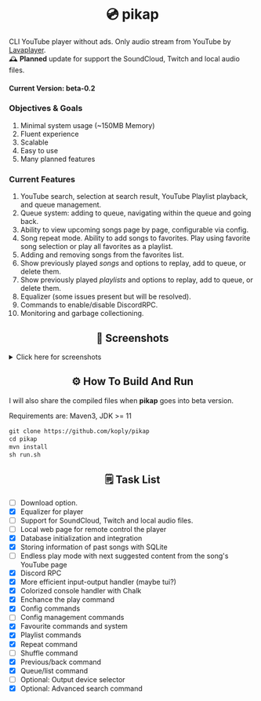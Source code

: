 <h1 align="center">💿 pikap</h1>

CLI YouTube player without ads. Only audio stream from YouTube by [Lavaplayer](https://github.com/lavalink-devs/lavaplayer).
<br/>
🕰️ <b>Planned</b> update for support the SoundCloud, Twitch and local audio files. 

#### Current Version: beta-0.2

### Objectives & Goals
1. Minimal system usage (~150MB Memory)
2. Fluent experience
3. Scalable
4. Easy to use
5. Many planned features

### Current Features
1. YouTube search, selection at search result, YouTube Playlist playback, and queue management.
2. Queue system: adding to queue, navigating within the queue and going back.
3. Ability to view upcoming songs page by page, configurable via config.
4. Song repeat mode. Ability to add songs to favorites. Play using favorite song selection or play all favorites as a playlist.
5. Adding and removing songs from the favorites list.
6. Show previously played *songs* and options to replay, add to queue, or delete them.
7. Show previously played *playlists* and options to replay, add to queue, or delete them.
8. Equalizer (some issues present but will be resolved).
9. Commands to enable/disable DiscordRPC.
10. Monitoring and garbage collectioning.


<h2 align="center">📸 Screenshots</h2>

<details>

<summary>Click here for screenshots</summary>
<h2><b>Those images from alpha version!</b></h2>
<img src="images/1.png" />
</br>
<img src="images/2.png" />

</details>

<h2 align="center">⚙️ How To Build And Run</h3>

I will also share the compiled files when <b>pikap</b> goes into beta version.

Requirements are: Maven3, JDK >= 11
```
git clone https://github.com/koply/pikap
cd pikap
mvn install
sh run.sh
```

<h2 align="center">🗒️ Task List</h3>

- [ ] Download option.
- [x] Equalizer for player
- [ ] Support for SoundCloud, Twitch and local audio files.
- [ ] Local web page for remote control the player
- [x] Database initialization and integration
- [x] Storing information of past songs with SQLite
- [ ] Endless play mode with next suggested content from the song's YouTube page
- [x] Discord RPC
- [x] More efficient input-output handler (maybe tui?)
- [x] Colorized console handler with Chalk
- [x] Enchance the play command
- [x] Config commands
- [ ] Config management commands
- [x] Favourite commands and system
- [x] Playlist commands
- [x] Repeat command
- [ ] Shuffle command
- [x] Previous/back command
- [x] Queue/list command
- [ ] Optional: Output device selector
- [x] Optional: Advanced search command
